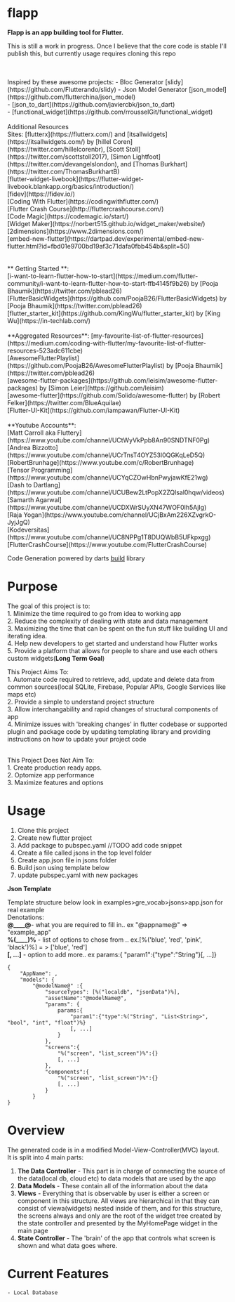 # flapp


**Flapp is an app building tool for Flutter.**

 This is still a work in progress. Once I believe that the core code is stable I'll publish this, but currently usage requires cloning this repo

<br/> 

<br />
Inspired by these awesome projects:
- Bloc Generator [slidy](https://github.com/Flutterando/slidy)
- Json Model Generator [json_model](https://github.com/flutterchina/json_model)<br/>
- [json_to_dart](https://github.com/javiercbk/json_to_dart)<br/>
- [functional_widget](https://github.com/rrousselGit/functional_widget)<br/>
<br />
Additional Resources
<br/>
    Sites:
        [flutterx](https://flutterx.com/) and [itsallwidgets](https://itsallwidgets.com/) by [hillel Coren](https://twitter.com/hillelcorenbr), [Scott Stoll](https://twitter.com/scottstoll2017),  [Simon Lightfoot](https://twitter.com/devangelslondon), and  [Thomas Burkhart](https://twitter.com/ThomasBurkhartB)<br/>
        [flutter-widget-livebook](https://flutter-widget-livebook.blankapp.org/basics/introduction/)<br/>
        [fidev](https://fidev.io/)<br/>
        [Coding With Flutter](https://codingwithflutter.com/)<br/>
        [Flutter Crash Course](http://fluttercrashcourse.com/)<br/>
        [Code Magic](https://codemagic.io/start/)<br/>
        [Widget Maker](https://norbert515.github.io/widget_maker/website/)<br/>
        [2dimensions](https://www.2dimensions.com/)<br/>
        [embed-new-flutter](https://dartpad.dev/experimental/embed-new-flutter.html?id=fbd01e9700bd19af3c71dafa0fbb454b&split=50)<br/>
        <br/><br/>
    ** Getting Started **:<br/>
        [i-want-to-learn-flutter-how-to-start](https://medium.com/flutter-community/i-want-to-learn-flutter-how-to-start-ffb4145f9b26) by [Pooja Bhaumik](https://twitter.com/pblead26)<br/>
        [FlutterBasicWidgets](https://github.com/PoojaB26/FlutterBasicWidgets) by [Pooja Bhaumik](https://twitter.com/pblead26)<br/>
        [flutter_starter_kit](https://github.com/KingWu/flutter_starter_kit) by [King Wu](https://in-techlab.com/)<br/>
<br/>
    **Aggregated Resources**:
        [my-favourite-list-of-flutter-resources](https://medium.com/coding-with-flutter/my-favourite-list-of-flutter-resources-523adc611cbe)<br/>
        [AwesomeFlutterPlaylist](https://github.com/PoojaB26/AwesomeFlutterPlaylist) by [Pooja Bhaumik](https://twitter.com/pblead26)<br/>
        [awesome-flutter-packages](https://github.com/leisim/awesome-flutter-packages) by [Simon Leier](https://github.com/leisim)<br/>
        [awesome-flutter](https://github.com/Solido/awesome-flutter) by [Robert Felker](https://twitter.com/BlueAquilae)<br/>
        [Flutter-UI-Kit](https://github.com/iampawan/Flutter-UI-Kit)<br/>
<br/>
**Youtube Accounts**:
<br/>
[Matt Carroll aka Fluttery](https://www.youtube.com/channel/UCtWyVkPpb8An90SNDTNF0Pg)<br/>
[Andrea Bizzotto](https://www.youtube.com/channel/UCrTnsT4OYZ53l0QGKqLeD5Q)<br/>
[RobertBrunhage](https://www.youtube.com/c/RobertBrunhage)<br/>
[Tensor Programming](https://www.youtube.com/channel/UCYqCZOwHbnPwyjawKfE21wg)<br/>
[Dash to Dartlang](https://www.youtube.com/channel/UCUBew2LtPopX2ZQlsal0hqw/videos)<br/>
[Samarth Agarwal](https://www.youtube.com/channel/UCDXWrSUyXN47WOF0Ih5AjIg)<br/>
[Raja Yogan](https://www.youtube.com/channel/UCjBxAm226XZvgrkO-JyjJgQ)<br/>
[Kodeversitas](https://www.youtube.com/channel/UC8NPPg1T8DUQWbB5UFkpxgg)<br/>
[FlutterCrashCourse](https://www.youtube.com/FlutterCrashCourse)<br/>
  
Code Generation powered by darts [build](https://github.com/dart-lang/build) library


# Purpose 

The goal of this project is to:<br />
    1. Minimize the time required to go from idea to working app<br />
    2. Reduce the complexity of dealing with state and data management<br />
    3. Maximizing the time that can be spent on the fun stuff like building UI and iterating idea.<br />
    4. Help new developers to get started and understand how Flutter works<br />
    5. Provide a platform that allows for people to share and use each others custom widgets(**Long Term Goal**)<br />

This Project Aims To:<br/>
    1. Automate code required to retrieve, add, update and delete data from common sources(local SQLite, Firebase, Popular APIs, Google Services like maps etc)<br />
    2. Provide a simple to understand project structure<br />
    3. Allow interchangability and rapid changes of structural components of app <br />
    4. Minimize issues with 'breaking changes' in flutter codebase or supported plugin and package code by updating templating library and providing instructions on how to update your project code<br />

<br />
This Project Does Not Aim To:<br/>
    1. Create production ready apps.<br />
    2. Optomize app performance<br />
    3. Maximize features and options<br />


# Usage

1. Clone this project <br />
2. Create new flutter project<br />
3. Add package to pubspec.yaml //TODO add code snippet<br />
4. Create a file called jsons in the top level folder<br />
5. Create app.json file in jsons folder<br />
6. Build json using template below<br />
7. update pubspec.yaml with new packages<br />

**Json Template**

Template structure below
look in examples>gre_vocab>jsons>app.json for real example<br/>
Denotations:<br/>
**@____@**- what you are required to fill in..
    ex "@appname@" => "example_app"<br />
**%(____)%** - list of options to chose from ..
    ex.[%('blue', 'red', 'pink', 'black')%] = > ['blue', 'red']<br />
**[, ...]** - option to add more..
    ex params:{ "param1":{"type":"String"}[, ...]}<br />



```
{
    "AppName": ,
    "models": {
        "@modelName@" :{
            "sourceTypes": [%("localdb", "jsonData")%],
            "assetName":"@modelName@",
            "params": {
                params:{ 
                    "param1":{"type":%("String", "List<String>", "bool", "int", "float")%}
                    [, ...]
                } 
            },
            "screens":{
                "%("screen", "list_screen")%":{}
                [, ...]
            },
            "components":{
                "%("screen", "list_screen")%":{}
                [, ...]
            }
        }
}
```

# Overview
The generated code is in a modified Model-View-Controller(MVC) layout. <br/>
It is split into 4 main parts:<br/>

1. **The Data Controller** - This part is in charge of connecting the source of the data(local db, cloud etc) to data models that are used by the app<br />
2. **Data Models** - These contain all of the information about the data<br />
3. **Views** - Everything that is observable by user is either a screen or component in this structure. All views are hierarchical in that they can consist of viewa(widgets) nested inside of them, and for this structure, the screens always and only are the root of the widget tree created by the state controller and presented by the MyHomePage widget in the main page<br />
4. **State Controller** - The 'brain' of the app that controls what screen is shown and what data goes where.<br />


# Current Features
    - Local Database




